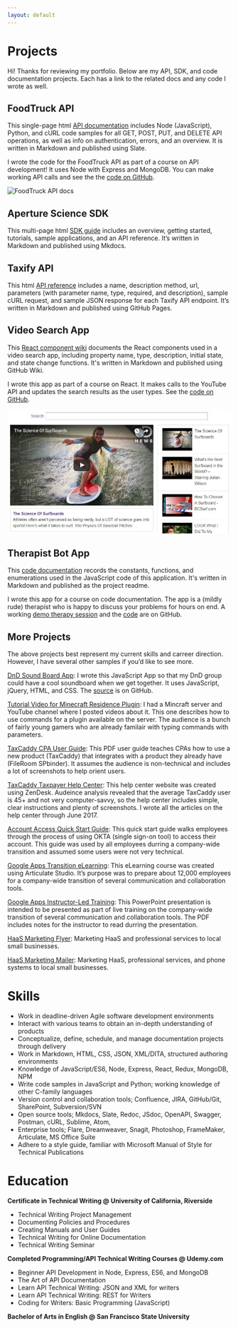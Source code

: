 ```yaml
---
layout: default
---
```

# Projects

Hi! Thanks for reviewing my portfolio. Below are my API, SDK, and code documentation projects. Each has a link to the related docs and any code I wrote as well.

## FoodTruck API

This single-page html [API documentation](https://mollieswenson.github.io/slate/) includes Node (JavaScript), Python, and cURL code samples for all GET, POST, PUT, and DELETE API operations, as well as info on authentication, errors, and an overview. It is written in Markdown and published using Slate.

I wrote the code for the FoodTruck API as part of a course on API development! It uses Node with Express and MongoDB. You can make working API calls and see the the [code on GitHub](https://github.com/mollieswenson/foodtruck-api).

![FoodTruck API docs](https://github.com/mollieswenson/foodtruck-api/blob/master/food-truck.png)

## Aperture Science SDK

This multi-page html [SDK guide](https://mollieswenson.github.io/aperture-science-sdk/) includes an overview, getting started, tutorials, sample applications, and an API reference. It’s written in Markdown and published using Mkdocs.

## Taxify API

This html [API reference](https://mollieswenson.github.io/taxify-api-docs/) includes a name, description method, url, parameters (with parameter name, type, required, and description), sample cURL request, and sample JSON response for each Taxify API endpoint. It’s written in Markdown and published using GitHub Pages.

## Video Search App

This [React component wiki](https://github.com/mollieswenson/react-video-search-app/wiki) documents the React components used in a video search app, including property name, type, description, initial state, and state change functions. It's written in Markdown and published using GitHub Wiki. 

I wrote this app as part of a course on React. It makes calls to the YouTube API and updates the search results as the user types. See the [code on GitHub](https://github.com/mollieswenson/react-video-search-app).

![Video Search App](https://github.com/mollieswenson/react-video-search-app/blob/master/img/app.png)



## Therapist Bot App

This [code documentation](https://github.com/mollieswenson/therapist-bot/#therapist-bot-code-docs) records the constants, functions, and enumerations used in the JavaScript code of this application. It's written in Markdown and published as the project readme. 

I wrote this app for a course on code documentation. The app is a (mildly rude) therapist who is happy to discuss your problems for hours on end. A working [demo therapy session](https://mollieswenson.github.io/therapist-bot/) and the [code](https://github.com/mollieswenson/therapist-bot) are on GitHub.

## More Projects

The above projects best represent my current skills and carreer direction. However, I have several other samples if you’d like to see more.

[DnD Sound Board App](http://recrs.org): I wrote this JavaScript App so that my DnD group could have a cool soundboard when we get together. It uses JavaScript, jQuery, HTML, and CSS. The [source](https://github.com/mollieswenson/soundboard) is on GitHub.

[Tutorial Video for Minecraft Residence Plugin](https://www.youtube.com/watch?v=u6EY6Xi0fcM&index=4&list=PL750FA9D10C3FE159): I  had a Mincraft server and YouTube channel where I posted videos about it. This one describes how to use commands for a plugin available on the server. The audience is a bunch of fairly young gamers who are already familair with typing commands with parameters.

[TaxCaddy CPA User Guide](docs/taxcaddy-user-guide.pdf): This PDF user guide teaches CPAs how to use a new product (TaxCaddy) that integrates with a product they already have (FileRoom SPbinder). It assumes the audience is non-technical and includes a lot of screenshots to help orient users.

[TaxCaddy Taxpayer Help Center](https://helpcenter.taxcaddy.com/hc/en-us): This help center website was created using ZenDesk. Audeince analysis revealed that the average TaxCaddy user is 45+ and not very computer-savvy, so the help center includes simple, clear instructions and plenty of screenshots. I wrote all the articles on the help center through June 2017.

[Account Access Quick Start Guide](docs/okta-quick-start.pdf): This quick start guide walks employees through the process of using OKTA (single sign-on tool) to access their account. This guide was used by all employees durring a company-wide transition and assumed some users were not very technical.

[Google Apps Transition eLearning](docs/google-apps-elearning.pdf): This eLearning course was created using Articulate Studio. It’s purpose was to prepare about 12,000 employees for a company-wide transition of several communication and collaboration tools.

[Google Apps Instructor-Led Training](docs/google-apps-presentation.pdf): This PowerPoint presentation is intended to be presented as part of live training on the company-wide transition of several communication and collaboration tools. The PDF includes notes for the instructor to read durring the presentation.

[HaaS Marketing Flyer](docs/haas-marketing.pdf): Marketing HaaS and professional services to local small businesses.

[HaaS Marketing Mailer](docs/haas-mailer.pdf): Marketing HaaS, professional services, and phone systems to local small businesses.

# Skills

* Work in deadline-driven Agile software development environments
* Interact with various teams to obtain an in-depth understanding of products
* Conceptualize, define, schedule, and manage documentation projects through delivery
* Work in Markdown, HTML, CSS, JSON, XML/DITA, structured authoring environments 
* Knowledge of JavaScript/ES6, Node, Express, React, Redux, MongoDB, NPM
* Write code samples in JavaScript and Python; working knowledge of other C-family languages
* Version control and collaboration tools; Confluence, JIRA, GitHub/Git, SharePoint, Subversion/SVN
* Open source tools;  Mkdocs, Slate, Redoc, JSdoc, OpenAPI, Swagger, Postman, cURL, Sublime, Atom, 
* Enterprise tools; Flare, Dreamweaver, Snagit, Photoshop, FrameMaker, Articulate, MS Office Suite
* Adhere to a style guide, familiar with Microsoft Manual of Style for Technical Publications 

# Education

**Certificate in Technical Writing @ University of California, Riverside**
* Technical Writing Project Management
* Documenting Policies and Procedures
* Creating Manuals and User Guides
* Technical Writing for Online Documentation
* Technical Writing Seminar

**Completed Programming/API Technical Writing Courses @ Udemy.com**
* Beginner API Development in Node, Express, ES6, and MongoDB
* The Art of API Documentation
* Learn API Technical Writing: JSON and XML for writers
* Learn API Technical Writing: REST for Writers
* Coding for Writers: Basic Programming (JavaScript)

**Bachelor of Arts in English @ San Francisco State University**
